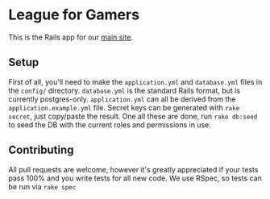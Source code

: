 # League for Gamers

This is the Rails app for our [main site](http://leagueforgamers.com/).

## Setup

First of all, you'll need to make the `application.yml` and `database.yml` files in the `config/` directory. `database.yml` is the standard Rails format, but is currently postgres-only. `application.yml` can all be derived from the `application.example.yml` file. Secret keys can be generated with `rake secret`, just copy/paste the result.
One all these are done, run `rake db:seed` to seed the DB with the current roles and permissions in use.

## Contributing
All pull requests are welcome, however it's greatly appreciated if your tests pass 100% and you write tests for all new code. We use RSpec, so tests can be run via `rake spec`